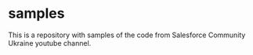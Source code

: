 # samples

This is a repository with samples of the code from Salesforce Community Ukraine youtube channel.
